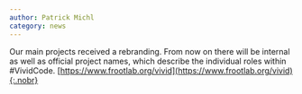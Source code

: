 ```yaml
---
author: Patrick Michl
category: news
---
```


Our main projects received a rebranding. From now on there will be internal as
well as official project names, which describe the individual roles within #VividCode.
[https://www.frootlab.org/vivid](https://www.frootlab.org/vivid){:.nobr}
